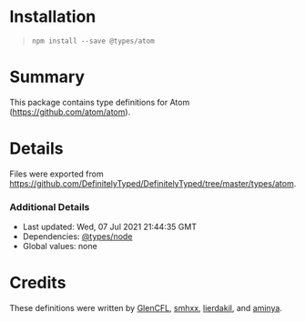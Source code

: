 # Installation
> `npm install --save @types/atom`

# Summary
This package contains type definitions for Atom (https://github.com/atom/atom).

# Details
Files were exported from https://github.com/DefinitelyTyped/DefinitelyTyped/tree/master/types/atom.

### Additional Details
 * Last updated: Wed, 07 Jul 2021 21:44:35 GMT
 * Dependencies: [@types/node](https://npmjs.com/package/@types/node)
 * Global values: none

# Credits
These definitions were written by [GlenCFL](https://github.com/GlenCFL), [smhxx](https://github.com/smhxx), [lierdakil](https://github.com/lierdakil), and [aminya](https://github.com/aminya).
